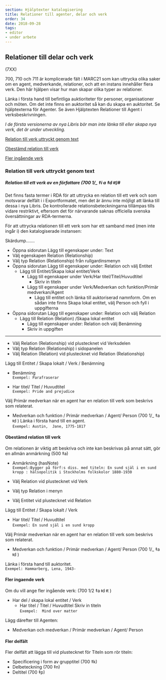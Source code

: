 ```yaml
---
section: Hjälptexter katalogisering
title: Relationer till agenter, delar och verk
order: 34
date: 2018-09-28
tags:
- editor
- under arbete
---
```


## Relationer till delar och verk 
(7XX)

700, 710 och 711 är komplicerade fält i MARC21 som kan uttrycka olika saker om en agent, medverkande, relationer, och att en instans innehåller flera verk. Den här hjälpen visar hur man skapar olika typer av relationer. 

Länka i första hand till befintliga auktioriteter för personer, organisationer och möten. Om det inte finns en auktoritet så kan du skapa en auktoritet. Se hjälptexterna för Agenter. Se även Hjälptexten Relationer till Agent i verksbeskrivningen.

*I de första versionerna av nya Libris bör man inte länka till eller skapa nya verk, det är under utveckling.*




[Relation till verk uttryckt genom text](#relation-till-verk-uttryckt-genom-text)

[Obestämd relation till verk](#obestämd-relation-till-verk)

[Fler ingående verk](#Fler-ingaende-verk)

    

### Relation till verk uttryckt genom text 
##### Relation till ett verk av en författare (700 1/_ ‡i a  ‡d ǂt)#
Det finns fasta termer i RDA för att uttrycka en relation till ett verk och som motsvarar delfält i i Exportformatet, men det är ännu inte möjligt att länka till dessa i nya Libris. De kontrollerade relationsbeteckningarna tillämpas tills vidare restriktivt, eftersom det för närvarande saknas officiella svenska översättningar av RDA-termerna.

För att uttrycka relationen till ett verk som har ett samband med (men inte ingår i) den katalogiserade instansen:

Skärdump.......

* Öppna sidorutan Lägg till egenskaper under: Text
* Välj egenskapen Relation (Relationship)
* Välj typ Relation (Relationship) från rullgardinsmenyn
* Öppna sidorutan Lägg till egenskaper under: Relation och välj Entitet
  * Lägg till Entitet/Skapa lokal entitet/Verk
    * Lägg till egenskaper under Verk/Har titel/Titel/Huvudtitel
      * Skriv in titeln
    * Lägg till egenskaper under Verk/Medverkan och funktion/Primär medverkan/Agent
      * Lägg till entitet och länka till auktoriserad namnform. Om en sådan inte finns Skapa lokal entitet, välj Person och fyll i uppgifterna
* Öppna sidorutan Lägg till egenskaper under: Relation och välj Relation
  * Lägg till Relation (Relation) /Skapa lokal entitet
    * Lägg till egenskaper under: Relation och välj Benämning
    * Skriv in uppgiften

_______

* Välj Relation (Relationship) vid plustecknet vid Verksdelen
* Välj typ Relation (Relationship) i sidopanelen
* Välj Relation (Relation) vid plustecknet vid Relation (Relationship)

Lägg till Entitet / Skapa lokalt / Verk / Benämning
*  Benämning
  <br/>```Exempel: Parafraserar```
  
 *  Har titel/ Titel / Huvudtitel
  <br/>```Exempel: Pride and prejudice```
 
Välj Primär medverkan när en agent har en relation till verk som beskrivs som relaterat.
* Medverkan och funktion / Primär medverkan / Agent/ Person (700 1/_ ‡a  ǂd )
  Länka i första hand till en agent.
    <br/>```Exempel: Austin,  Jane, 1775-1817```
 

#### Obestämd relation till verk 
Om relationen är viktig att beskriva och inte kan beskrivas på annat sätt, gör en allmän anmärkning (500 ‡a)

* Anmärkning (hasNote) 
<br/>```Exempel:Bygger på förf:s diss. med titeln: En sund själ i en sund kropp : hälsopolitik i Stockholms folkskolor 1880-1930```

* Välj Relation vid plustecknet  vid Verk
* Välj typ Relation i menyn
* Välj Entitet vid plustecknet vid Relation

Lägg till Entitet / Skapa lokalt / Verk 
*  Har titel/ Titel / Huvudtitel
  <br/>```Exempel: En sund själ i en sund kropp```
 
Välj Primär medverkan när en agent har en relation till verk som beskrivs som relaterat.
* Medverkan och funktion / Primär medverkan / Agent/ Person (700 1/_ ‡a ǂd )
   
 Länka i första hand till auktoritet.
   <br/>```Exempel: Hammarberg, Lena, 1943-```
 

#### Fler ingaende verk
Om du vill ange fler ingående verk:
(700 1/2 ‡a ǂd ǂt )
  * Har del / skapa lokal entitet / Verk
    * Har titel / Titel / Huvudtitel 
  Skriv in titeln 
  <br/>```Exempel:  Mind over matter```

  Lägg därefter till Agenten:
* Medverkan och medverkan / Primär medverkan / Agent/ Person
 
    
####  Fler delfält
  Fler delfält att lägga till vid plustecknet för Titeln som rör titeln:
  * Specificering i form av grupptitel (700 ‡k)
  * Delbeteckning (700 ‡n)
  * Deltitel (700 ‡p)
  
 
